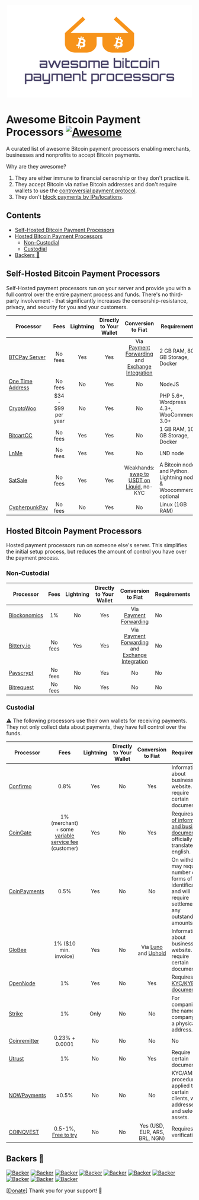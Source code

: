 <div align="center">
<img width="500" src="media/logo.svg" alt="Awesome Bitcoin Payment Processors"/>
</div>

# Awesome Bitcoin Payment Processors [![Awesome](https://awesome.re/badge-flat.svg)](https://awesome.re)

A curated list of awesome Bitcoin payment processors enabling merchants, businesses and nonprofits to accept Bitcoin payments.

Why are they awesome?

1. They are either immune to financial censorship or they don't practice it.
2. They accept Bitcoin via native Bitcoin addresses and don't require wallets to use the [controversial payment protocol](https://blog.samouraiwallet.com/post/169222582782/bitpay-qr-codes-are-no-longer-valid-important).
3. They don't [block payments by IPs/locations](https://twitter.com/alex_kaul/status/1090211252331208705).

## Contents

- [Self-Hosted Bitcoin Payment Processors](#self-hosted-bitcoin-payment-processors)
- [Hosted Bitcoin Payment Processors](#hosted-bitcoin-payment-processors)
  - [Non-Custodial](#non-custodial)
  - [Custodial](#custodial)
- [Backers 💝](#backers-)

## Self-Hosted Bitcoin Payment Processors

Self-Hosted payment processors run on your server and provide you with a full control over the entire payment process and funds. There's no third-party involvement - that significantly increases the censorship-resistance, privacy, and security for you and your customers. 

| Processor | Fees | Lightning | Directly to Your Wallet | Conversion to Fiat | Requirements |
| --------- |:----:|:---------:|:-----------------------:|:------------------:| ------------ |
| [BTCPay Server](https://btcpayserver.org/) | No fees | Yes | Yes | Via [Payment Forwarding](https://www.blockonomics.co/views/payment_forwarding.html) and [Exchange Integration](https://redbtc.org/flows/integrations/kraken-exchange/) | 2 GB RAM, 80 GB Storage, Docker |
| [One Time Address](https://github.com/alexk111/One-Time-Address) | No fees | No | Yes | No | NodeJS |
| [CryptoWoo](https://www.cryptowoo.com/) | $34 - $99 per year | No | Yes | No | PHP 5.6+, Wordpress 4.3+, WooCommerce 3.0+ |
| [BitcartCC](https://bitcartcc.com) | No fees | Yes | Yes | No | 1 GB RAM, 10 GB Storage, Docker |
| [LnMe](https://github.com/bumi/lnme) | No fees | Yes | Yes | No | LND node |
| [SatSale](https://github.com/nickfarrow/SatSale) | No fees | Yes | Yes | Weakhands: [swap to USDT on Liquid](https://github.com/nickfarrow/SatSale/blob/master/config.toml#L82), no-KYC | A Bitcoin node and Python. Lightning node & Woocommerce optional |
| [CypherpunkPay](https://cypherpunkpay.org/) | No fees | No | Yes | No | Linux (1GB RAM) |

## Hosted Bitcoin Payment Processors

Hosted payment processors run on someone else's server. This simplifies the initial setup process, but reduces the amount of control you have over the payment process.

### Non-Custodial

| Processor | Fees | Lightning | Directly to Your Wallet | Conversion to Fiat | Requirements |
| --------- |:----:|:---------:|:-----------------------:|:------------------:| ------------ |
| [Blockonomics](https://www.blockonomics.co/merchants) | 1% | No | Yes | Via [Payment Forwarding](https://www.blockonomics.co/views/payment_forwarding.html) | No |
| [Bittery.io](https://bittery.io/) | No fees | Yes | Yes | Via [Payment Forwarding](https://www.blockonomics.co/views/payment_forwarding.html) and [Exchange Integration](https://redbtc.org/flows/integrations/kraken-exchange/) | No |
| [Payscrypt](https://payscrypt.com/) | No fees | No | Yes | No | No |
| [Bitrequest](https://bitrequest.io/) | No fees | No | Yes | No | No |

### Custodial

⚠ The following processors use their own wallets for receiving payments. They not only collect data about payments, they have full control over the funds.

| Processor | Fees | Lightning | Directly to Your Wallet | Conversion to Fiat | Requirements |
| --------- |:----:|:---------:|:-----------------------:|:------------------:| ------------ |
| [Confirmo](https://confirmo.net/) | 0.8% | Yes | No | Yes | Information about business / website. May require certain documents. |
| [CoinGate](https://coingate.com/accept-bitcoin) | 1% (merchant) + some [variable service fee](https://support.coingate.com/en/109/why-does-coingate-charge-service-fee) (customer) | Yes | No | Yes | Requires [a lot of information and business documents](https://blog.coingate.com/2019/05/verify-merchant-account-faq), officially translated in english. |
| [CoinPayments](https://www.coinpayments.net/) | 0.5% | Yes | No | No | On withdrawal may require a number of forms of identification and will require settlement of any outstanding amounts. |
| [GloBee](https://globee.com/) | 1% ($10 min. invoice) | Yes | No | Via [Luno](https://www.luno.com) and [Uphold](https://uphold.com/) | Information about business / website. May require certain documents. |
| [OpenNode](https://www.opennode.co/) | 1% | Yes | No | Yes | Requires [KYC/KYB documents](https://help.opennode.com/en/articles/3654899-kyc-and-kyb-requirements) |
| [Strike](https://strike.acinq.co/) | 1% | Only | No | No | For companies, the name of a company and a physical address. |
| [Coinremitter](https://coinremitter.com/) | 0.23% + 0.0001 | No | No | No | No |
| [Utrust](https://utrust.com/) | 1% | No | No | Yes | Require certain documents. |
| [NOWPayments](https://nowpayments.io/) | ≤0.5% | No | No | No | KYC/AML procedure applied to certain clients, wallet addresses and select assets. |
| [COINQVEST](https://www.coinqvest.com/) | 0.5-1%, [Free to try](https://www.coinqvest.com/en/pricing) | No | No | Yes (USD, EUR, ARS, BRL, NGN) | Requires KYC verification. |

## Backers 💝

[![Backer](https://mynode.alexkaul.com/gh-backer/top/0/avatar/60)](https://mynode.alexkaul.com/gh-backer/top/0/profile)
[![Backer](https://mynode.alexkaul.com/gh-backer/top/1/avatar/60)](https://mynode.alexkaul.com/gh-backer/top/1/profile)
[![Backer](https://mynode.alexkaul.com/gh-backer/top/2/avatar/60)](https://mynode.alexkaul.com/gh-backer/top/2/profile)
[![Backer](https://mynode.alexkaul.com/gh-backer/top/3/avatar/60)](https://mynode.alexkaul.com/gh-backer/top/3/profile)
[![Backer](https://mynode.alexkaul.com/gh-backer/top/4/avatar/60)](https://mynode.alexkaul.com/gh-backer/top/4/profile)
[![Backer](https://mynode.alexkaul.com/gh-backer/top/5/avatar/60)](https://mynode.alexkaul.com/gh-backer/top/5/profile)
[![Backer](https://mynode.alexkaul.com/gh-backer/top/6/avatar/60)](https://mynode.alexkaul.com/gh-backer/top/6/profile)
[![Backer](https://mynode.alexkaul.com/gh-backer/top/7/avatar/60)](https://mynode.alexkaul.com/gh-backer/top/7/profile)
[![Backer](https://mynode.alexkaul.com/gh-backer/top/8/avatar/60)](https://mynode.alexkaul.com/gh-backer/top/8/profile)
[![Backer](https://mynode.alexkaul.com/gh-backer/top/9/avatar/60)](https://mynode.alexkaul.com/gh-backer/top/9/profile)

[[Donate](https://mynode.alexkaul.com/gh-donate)] Thank you for your support! 🙌
